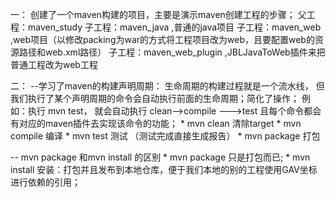 一：
   创建了一个maven构建的项目，主要是演示maven创建工程的步骤；
   父工程：maven_study
        子工程：maven_java ,普通的java项目
        子工程：maven_web ,web项目（以修改packing为war的方式将工程项目改为web，且要配置web的资源路径和web.xml路径）
        子工程：maven_web_plugin ,JBLJavaToWeb插件来把普通工程改为web工程


二： 
   --学习了maven的构建声明周期：
     生命周期的构建过程就是一个流水线，
     但我们执行了某个声明周期的命令会自动执行前面的生命周期；简化了操作；
     例如：执行 mvn test， 就会自动执行 clean-->compile --->test
     且每个命令都会有对应的maven插件去实现该命令的功能；
            * mvn clean 清除target
            * mvn compile 编译
            * mvn test 测试 （测试完成直接生成报告）
            * mvn package 打包
    
   -- mvn package 和mvn install 的区别
          * mvn package 只是打包而已;
          * mvn install 安装：打包并且发布到本地仓库，便于我们本地的别的工程使用GAV坐标进行依赖的引用；